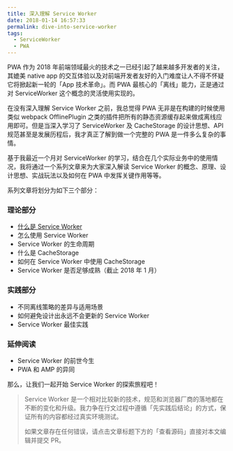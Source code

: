 ```yaml
---
title: 深入理解 Service Worker
date: 2018-01-14 16:57:33
permalink: dive-into-service-worker
tags:
  - ServiceWorker
  - PWA
---
```


PWA 作为 2018 年前端领域最火的技术之一已经引起了越来越多开发者的关注，其媲美 native app 的交互体验以及对前端开发者友好的入门难度让人不得不怀疑它将掀起新一轮的「App 技术革命」。而 PWA 最核心的「离线」能力，正是通过对 ServiceWorker 这个概念的灵活使用实现的。

在没有深入理解 Service Worker 之前，我总觉得 PWA 无非是在构建的时候使用类似 webpack OfflinePlugin 之类的插件把所有的静态资源缓存起来做成离线应用即可。但是当深入学习了 ServiceWorker 及 CacheStorage 的设计思想、API 规范甚至是发展历程后，我才真正了解到做一个完整的 PWA 是一件多么复杂的事情。

基于我最近一个月对 ServiceWorker 的学习，结合在几个实际业务中的使用情况，我将通过一个系列文章来为大家深入解读 Service Worker 的概念、原理、设计思想、实战玩法以及如何在 PWA 中发挥关键作用等等。

系列文章将划分为如下三个部分：

### 理论部分

- [什么是 Service Worker](/what-is-service-worker)
- 怎么使用 Service Worker
- Service Worker 的生命周期
- 什么是 CacheStorage
- 如何在 Service Worker 中使用 CacheStorage
- Service Worker 是否足够成熟（截止 2018 年 1 月）

### 实践部分

- 不同离线策略的差异与适用场景
- 如何避免设计出永远不会更新的 Service Worker
- Service Worker 最佳实践

### 延伸阅读

- Service Worker 的前世今生
- PWA 和 AMP 的异同

那么，让我们一起开始 Service Worker 的探索旅程吧！


> Service Worker 是一个相对比较新的技术，规范和浏览器厂商的落地都在不断的变化和升级。我力争在行文过程中遵循「先实践后结论」的方式，保证所有的内容都经过真实环境测试。
>
> 如果文章存在任何错误，请点击文章标题下方的「查看源码」直接对本文编辑并提交 PR。
